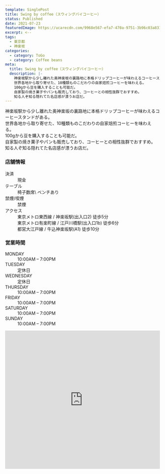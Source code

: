 ```yaml
---
template: SinglePost
title: Swing by coffee（スウィングバイコーヒー）
status: Published
date: 2021-07-23
featuredImage: https://ucarecdn.com/9968e567-efa7-470a-9751-3b96c03a831d/
excerpt: <--
tags:
  - 東京都
  - 神楽坂
categories:
  - category: ToGo
  - category: Coffee beans
meta:
  title: Swing by coffee（スウィングバイコーヒー）
  description: |-
    神楽坂駅から少し離れた奥神楽坂の裏路地に本格ドリップコーヒーが味わえるコーヒースタンドがある。
    世界各地から取り寄せた、10種類ものこだわりの自家焙煎コーヒーを味わえる。
    100gから豆を購入することも可能だ。
    自家製の焼き菓子やパンも販売しており、コーヒーとの相性抜群でおすすめ。
    知る人ぞ知る隠れてた名店感が漂うお店だ。
---
```

神楽坂駅から少し離れた奥神楽坂の裏路地に本格ドリップコーヒーが味わえるコーヒースタンドがある。\
世界各地から取り寄せた、10種類ものこだわりの自家焙煎コーヒーを味わえる。\
100gから豆を購入することも可能だ。\
自家製の焼き菓子やパンも販売しており、コーヒーとの相性抜群でおすすめ。\
知る人ぞ知る隠れてた名店感が漂うお店だ。



### 店舗情報

<dl id="info">

<dt>決済</dt>
<dd>現金</dd>
<dt>テーブル</dt>
<dd>椅子数席\
ベンチあり</dd>
<dt>禁煙/喫煙</dt>
<dd>禁煙</dd>
<dt>アクセス</dt>
<dd>東京メトロ東西線 / 神楽坂駅(出入口2) 徒歩5分</dd>
<dd>東京メトロ有楽町線 / 江戸川橋駅(出入口1b) 徒歩6分</dd>
<dd>都営大江戸線 / 牛込神楽坂駅(A1) 徒歩10分</dd>
</dl>

### 営業時間

<dl id="op_h">

<dt>MONDAY</dt>
<dd>10:00AM – 7:00PM</dd>
<dt>TUESDAY</dt>
<dd>定休日</dd>
<dt>WEDNESDAY</dt>
<dd>定休日</dd>
<dt>THURSDAY</dt>
<dd>10:00AM – 7:00PM</dd>
<dt>FRIDAY</dt>
<dd>10:00AM – 7:00PM</dd>
<dt>SATURDAY</dt>
<dd>10:00AM – 7:00PM</dd>
<dt>SUNDAY</dt>
<dd>10:00AM – 7:00PM</dd>
</dl>

<iframe src="https://www.google.com/maps/embed?pb=!1m14!1m8!1m3!1d12959.326698316787!2d139.7305489!3d35.7057596!3m2!1i1024!2i768!4f13.1!3m3!1m2!1s0x0%3A0x9331bd61b4559fe6!2sswing%20by%20coffee!5e0!3m2!1sja!2sjp!4v1584352125370!5m2!1sja!2sjp" width="100%" height="450" frameborder="0" style="border:0;" allowfullscreen="" aria-hidden="false" tabindex="0"></iframe>